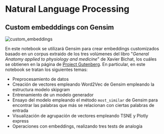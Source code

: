 # Natural Language Processing

## Custom embedddings con Gensim

![custom_embeddings](https://github.com/tmonreal/Natural_Language_Processing/assets/84754265/a4fcde6c-17dc-4f3d-a9ac-a8655c4c33e3)

En este notebook se utilizará Gensim para crear embeddings customizados basado en un corpus extraido de los tres volúmenes del libro 
"*General Anatomy applied to physiology and medicine*" de Xavier Bichat, los cuáles se obtienen en la página de [Project Gutenberg](https://www.gutenberg.org/ebooks/search/?query=GENERAL+ANATOMY+APPLIED+TO+PHYSIOLOGY+AND+MEDICINE&submit_search=Go%21).
En particular, en este notebook se tratan los siguientes temas:

- Preprocesamiento de datos
- Creación de vectores empleando Word2Vec de Gensim empleando la estructura modelo skipgram
- Entrenamiento de un modelo generador
- Ensayo del modelo empleando el método `most_similar` de Gensim para encontrar las palabras que más se relacionan con ciertas palabras de entrada
- Visualización de agrupación de vectores empleando TSNE y Plotly express
- Operaciones con embeddings, realizando tres tests de analogía
